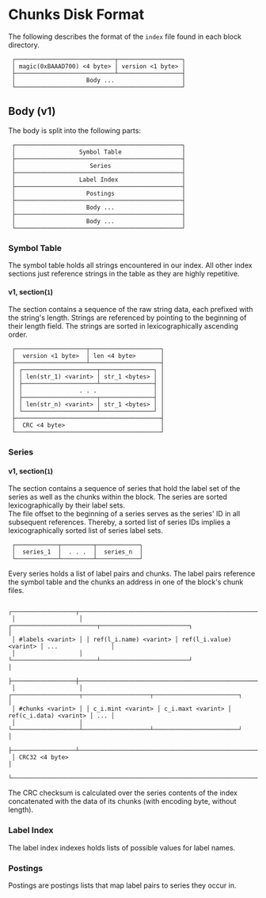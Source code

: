 # Chunks Disk Format

The following describes the format of the `index` file found in each block directory.

```
 ┌────────────────────────────┬──────────────────┐
 │ magic(0xBAAAD700) <4 byte> │ version <1 byte> │
 ├────────────────────────────┴──────────────────┤
 │                    Body ...                   │
 └───────────────────────────────────────────────┘
```

## Body (v1)

The body is split into the following parts:

```
 ┌───────────────────────────────────────────────┐
 │                  Symbol Table                 │
 ├───────────────────────────────────────────────┤
 │                     Series                    │
 ├───────────────────────────────────────────────┤
 │                  Label Index                  │
 ├───────────────────────────────────────────────┤
 │                    Postings                   │
 ├───────────────────────────────────────────────┤
 │                    Body ...                   │
 ├───────────────────────────────────────────────┤
 │                    Body ...                   │
 └───────────────────────────────────────────────┘
```


### Symbol Table

The symbol table holds all strings encountered in our index. All other index sections just reference strings in the table as they are highly repetitive.

#### v1, section(`1`)

The section contains a sequence of the raw string data, each prefixed with the string's length.
Strings are referenced by pointing to the beginning of their length field. The strings are sorted in lexicographically ascending order.

```
 ┌────────────────────┬────────────────────┐
 │  version <1 byte>  │ len <4 byte>       │
 ├────────────────────┴────────────────────┤
 │ ┌─────────────────────┬───────────────┐ │
 │ │ len(str_1) <varint> │ str_1 <bytes> │ │
 │ ├─────────────────────┴───────────────┤ │
 │ │                . . .                │ │
 │ ├─────────────────────┬───────────────┤ │
 │ │ len(str_n) <varint> │ str_1 <bytes> │ │
 │ └─────────────────────┴───────────────┘ │
 ├─────────────────────────────────────────┤
 │  CRC <4 byte>                           │
 └─────────────────────────────────────────┘
```


### Series

#### v1, section(`1`)

The section contains a sequence of series that hold the label set of the series as well as the chunks within the block. The series are sorted lexicographically by their label sets.  
The file offset to the beginning of a series serves as the series' ID in all subsequent references. Thereby, a sorted list of series IDs implies a lexicographically sorted list of series label sets.

```
 ┌────────────┬─────────┬────────────┐
 │  series_1  │  . . .  │  series_n  │
 └────────────┴─────────┴────────────┘
```

Every series holds a list of label pairs and chunks. The label pairs reference the symbol table and the chunks an address in one of the block's chunk files.

```
 ┌──────────────────┬────────────────────────────────────────────────────────────────────────┐
 │                  │ ┌────────────────────────┬─────────────────────────┐                   │
 │ #labels <varint> │ │ ref(l_i.name) <varint> │ ref(l_i.value) <varint> │ ...               │
 │                  │ └────────────────────────┴─────────────────────────┘                   │
 ├──────────────────┼────────────────────────────────────────────────────────────────────────┤
 │                  │ ┌───────────────────┬───────────────────┬────────────────────────┐     │
 │ #chunks <varint> │ │ c_i.mint <varint> │ c_i.maxt <varint> │ ref(c_i.data) <varint> │ ... │
 │                  │ └───────────────────┴───────────────────┴────────────────────────┘     │
 ├──────────────────┴────────────────────────────────────────────────────────────────────────┤
 │ CRC32 <4 byte>                                                                            │
 └───────────────────────────────────────────────────────────────────────────────────────────┘
```

The CRC checksum is calculated over the series contents of the index concatenated with the data of its chunks (with encoding byte, without length).


### Label Index

The label index indexes holds lists of possible values for label names.


### Postings

Postings are postings lists that map label pairs to series they occur in.


###